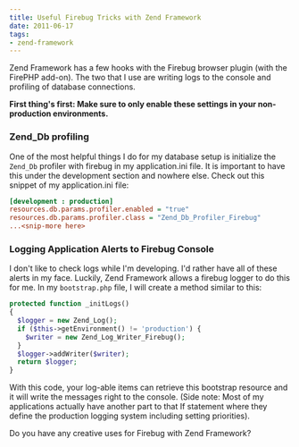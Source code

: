 ```yaml
---
title: Useful Firebug Tricks with Zend Framework
date: 2011-06-17
tags:
- zend-framework
---
```

Zend Framework has a few hooks with the Firebug browser plugin (with the FirePHP add-on). The two that I use are writing logs to the console and profiling of database connections.

<!--more-->

**First thing's first: Make sure to only enable these settings in your non-production environments.**

### Zend_Db profiling

One of the most helpful things I do for my database setup is initialize the `Zend_Db` profiler with firebug in my application.ini file. It is important to have this under the development section and nowhere else. Check out this snippet of my application.ini file:

```ini
[development : production]
resources.db.params.profiler.enabled = "true"
resources.db.params.profiler.class = "Zend_Db_Profiler_Firebug"
...<snip-more here>
```
    
### Logging Application Alerts to Firebug Console

I don't like to check logs while I'm developing. I'd rather have all of these alerts in my face. Luckily, Zend Framework allows a firebug logger to do this for me. In my `bootstrap.php` file, I will create a method similar to this:

```php
protected function _initLogs()
{
  $logger = new Zend_Log();
  if ($this->getEnvironment() != 'production') {
    $writer = new Zend_Log_Writer_Firebug();
  }
  $logger->addWriter($writer);
  return $logger;
}
```

With this code, your log-able items can retrieve this bootstrap resource and it will write the messages right to the console. (Side note: Most of my applications actually have another part to that If statement where they define the production logging system including setting priorities).

Do you have any creative uses for Firebug with Zend Framework?

